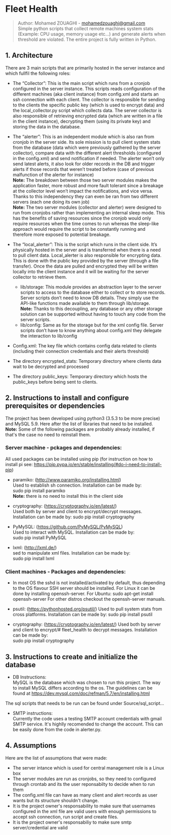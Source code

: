 # Fleet Health
> Author: Mohamed ZOUAGHI - mohamedzouaghi@gmail.com  
Simple python scripts that collect remote machines system stats (Example: CPU usage, memory usage etc...) and generate alerts when threshold are violated.
The entire project is fully written in Python.

## 1. Architecture
There are 3 main scripts that are primarily hosted in the server instance and which fullfil the following roles:  
- The “Collector”: This is the main script which runs from a cronjob configured in the server
instance. This scripts reads configuration of the different machines (aka client instance)
from config.xml and starts an ssh connection with each client. The collector is responsible
for sending to the clients the specific public key (which is used to encrypt data) and the
local_collector.py script which collects data. The server collector is also responsible of
retrieving encrypted data (which are written in a  file in the client instance), decrypting
them (using its private key) and storing the data in the database.
- The “alerter”: This is an independent module which is also ran from cronjob in the server
side. Its sole mission is to pull client system stats from the database (data which were
previously gathered by the server collector), compare data with the different alert thresholds
(configured in the config.xml) and send notification if needed. The alerter won’t only send
latest alerts, it also look for older records in the DB and trigger alerts if those records
that weren’t treated before (case of previous malfunction of the alerter for instance)  
**Note:** The breakdown between those two server modules makes the application faster, more
robust and more fault tolerant since a  breakage at the collector level won’t impact the
notifications, and vice versa. Thanks to this independency they can even be ran from two
different servers (each one doing its own job)  
**Note:** The two server modules (collector and alerter) were designed to run from cronjobs rather
than implementing an internal sleep mode. This has the benefits of saving resources since the
cronjob would only require resources when the time comes to run whereas the sleep-like
approach would require the script to be constantly running and therefore more exposed to
potential breakage.

- The “local_alerter”: This is the script which runs in the client side. It’s physically hosted in
the server and is transferred when there is a  need to pull client data. Local_alerter is also
responsible for encrypting data. This is done with the public key provided by the server
(through a  file transfer). Once the data are pulled and encrypted they will be written
locally into the client instance and it will be waiting for the server collector to retrieve
them.
  - lib/storage: This module provides an abstraction layer to the server scripts to access to
the database either to collect or to store records. Server scripts don’t need to know DB details. They simply use the API-like functions made available to them through
lib/storage.  
**Note:** Thanks to this decoupling, any database or any other storage solution can be supported
without having to touch any code from the server scripts.
  - lib/config: Same as for the storage but for the xml config file. Server scripts don’t have to
know anything about config.xml they delegate the interaction to lib/config
 - Config.xml: The key file which contains config data related to clients (including their
connection credentials and their alerts threshold)
 - The directory encrypted_stats: Temporary directory where clients data wait to be
decrypted and processed
 - The directory public_keys: Temporary directory which hosts the public_keys before
being sent to clients.



## 2. Instructions to install and configure prerequisites or dependencies

The project has been developed using python3 (3.5.3 to be more precise) and MySQL 5.9. Here after the list of libraries that need to be installed.  
**Note:** Some of the following packages are probably already installed, if that's the case no need to reinstall them.

### Server machine - pckages and dependencies:
All used packages can be installed using pip (for instruction on how to install pi see: https://pip.pypa.io/en/stable/installing/#do-i-need-to-install-pip)

* paramiko: (http://www.paramiko.org/installing.html)  
Used to establish sh connection. Installation can be made by:  
sudo pip install paramiko  
**Note:** there is no need to install this in the client side

* cryptography:  (https://cryptography.io/en/latest/)  
Used both by server and client to encrypt/decrypt messages. Installation can be made by:
sudo pip install cryptography

* PyMySQL: (https://github.com/PyMySQL/PyMySQL)  
Used to interact with MySQL. Installation can be made by:  
sudo pip install PyMySQL

* lxml: (http://lxml.de/)  
sed to manipulate xml files. Installation can be made by:  
sudo pip install lxml



### Client machines - Packages and dependencies:
* In most OS the sshd is not installed/activated by default, thus depending to the OS flavour
SSH server should be installed. For Linux it can be done by installing openssh-server. For Ubuntu:
sudo apt-get install openssh-server
For other distros checkout the openssh-server manuals.

* psutil: (https://pythonhosted.org/psutil/)
Used to pull system stats from cross platforms. Installation can be made by:
sudo pip install psutil

* cryptography:  (https://cryptography.io/en/latest/)
Used both by server and client to encrypt/# fleet_health to decrypt messages. Installation can be made by:  
sudo pip install cryptography  

## 3. Instructions to create and initialize the database  

- DB Instructions:  
MySQL is the database which was chosen to run this project. The way to install MySQL differs according to the os. The guidelines can be found at https://dev.mysql.com/doc/refman/5.7/en/installing.html

The sql scripts that needs to be run can be found under Source/sql_script...

- SMTP instructions:  
Currently the code uses a testing SMTP account credentials with gmail SMTP service. It's highlly recomended to change the account. This can be easily done from the code in alerter.py.

## 4. Assumptions

Here are the list of assumptions that were made:  

* The server intance which is used for central management role is a Linux box  
* The server modules are run as cronjobs, so they need to configured through crontab and its
the user reponsabilty to decide when to run them  
* The config.xml file can have as many client and alert records as user wants but its structure shouldn't change.  
* It is the project owner's responsability to make sure that usernames configured in the xml file are valid users with enough permissions to accept ssh connection, run script and create files.
* It is the project owner's responsabiliy to make sure smtp server/credential are valid

